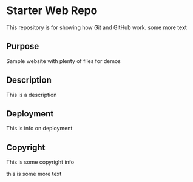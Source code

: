 # Starter Web Repo

This repository is for showing how Git and GitHub work. some more text

## Purpose

Sample website with plenty of files for demos

## Description

This is a description

## Deployment

This is info on deployment

## Copyright

This is some copyright info

this is some more text
